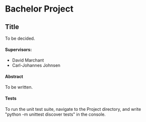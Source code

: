 # Bachelor Project

## Title
To be decided.


#### Supervisors:
- David Marchant 
- Carl-Johannes Johnsen

#### Abstract
To be written.




#### Tests
To run the unit test suite, navigate to the Project directory, and write "python -m unittest discover tests" in the console.